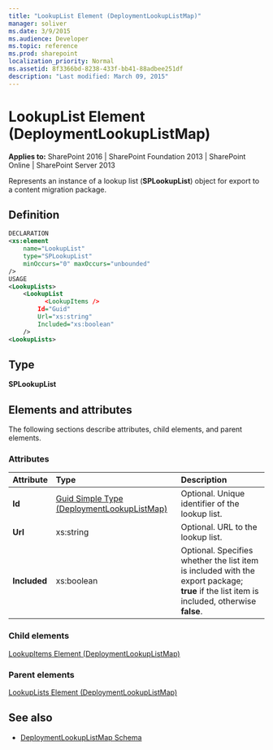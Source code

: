 ```yaml
---
title: "LookupList Element (DeploymentLookupListMap)"
manager: soliver
ms.date: 3/9/2015
ms.audience: Developer
ms.topic: reference
ms.prod: sharepoint
localization_priority: Normal
ms.assetid: 8f3366bd-8238-433f-bb41-88adbee251df
description: "Last modified: March 09, 2015"
---
```


# LookupList Element (DeploymentLookupListMap)

**Applies to:** SharePoint 2016 | SharePoint Foundation 2013 | SharePoint Online | SharePoint Server 2013
  
Represents an instance of a lookup list (**SPLookupList**) object for export to a content migration package.

## Definition

```XML
DECLARATION
<xs:element 
    name="LookupList" 
    type="SPLookupList" 
    minOccurs="0" maxOccurs="unbounded" 
/>
USAGE
<LookupLists>
    <LookupList
          <LookupItems />
        Id="Guid"
        Url="xs:string"
        Included="xs:boolean"
    />
<LookupLists>

```

## Type

**SPLookupList**
  
## Elements and attributes

The following sections describe attributes, child elements, and parent elements.

### Attributes

|**Attribute**|**Type**|**Description**|
|:-----|:-----|:-----|
|**Id** <br/> |[Guid Simple Type (DeploymentLookupListMap)](guid-simple-type-deploymentlookuplistmap.md) <br/> |Optional. Unique identifier of the lookup list.  <br/> |
|**Url** <br/> |xs:string  <br/> |Optional. URL to the lookup list.  <br/> |
|**Included** <br/> |xs:boolean  <br/> |Optional. Specifies whether the list item is included with the export package; **true** if the list item is included, otherwise **false**.  <br/> |
   
### Child elements

[LookupItems Element (DeploymentLookupListMap)](lookupitems-element-deploymentlookuplistmap.md)
   
### Parent elements

[LookupLists Element (DeploymentLookupListMap)](lookuplists-element-deploymentlookuplistmap.md)
   
## See also

- [DeploymentLookupListMap Schema](deploymentlookuplistmap-schema.md)

